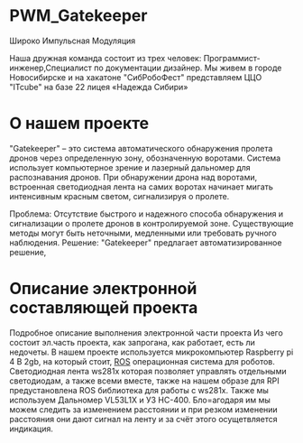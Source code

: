 # PWM_Gatekeeper

Широко Импульсная Модуляция

Наша дружная команда состоит из трех человек: Программист-инженер,Специалист по документации дизайнер.
Мы живем в городе Новосибирске и на хакатоне "СибРобоФест" представляем ЦЦО "ITcube" на базе 22 лицея «Надежда Сибири»

# О нашем проекте
"Gatekeeper" – это система автоматического обнаружения пролета дронов через определенную зону, обозначенную воротами. Система использует компьютерное зрение и лазерный дальномер для распознавания дронов. При обнаружении дрона над воротами, встроенная светодиодная лента на самих воротах начинает мигать интенсивным красным светом, сигнализируя о пролете.

Проблема: Отсутствие быстрого и надежного способа обнаружения и сигнализации о пролете дронов в контролируемой зоне. Существующие методы могут быть неточными, медленными или требовать ручного наблюдения.
Решение: "Gatekeeper" предлагает автоматизированное решение, 

# Описание электронной составляющей проекта
Подробное описание выполнения электронной части проекта
Из чего состоит эл.часть проекта, как запрогана, как работает, есть ли недочеты.
В нашем проекте используется микрокомпьютер Raspberry pi 4 B 2gb, на который стоит, [ROS](https://www.ros.org) операционная система для роботов. Светодиодная лента ws281x которая позволяет управлять отдельными светодиодам, а также всеми вместе, также на нашем образе для RPI предустановлена ROS библиотека для работы с ws281x.
Также мы используем Дальномер VL53L1X и УЗ HC-400. Бло=агодаря им мы можем следить за изменением расстоянии и при  резком изменении расстояния они дают сигнал на ленту и за счёт этого осущетвляется индикация.

